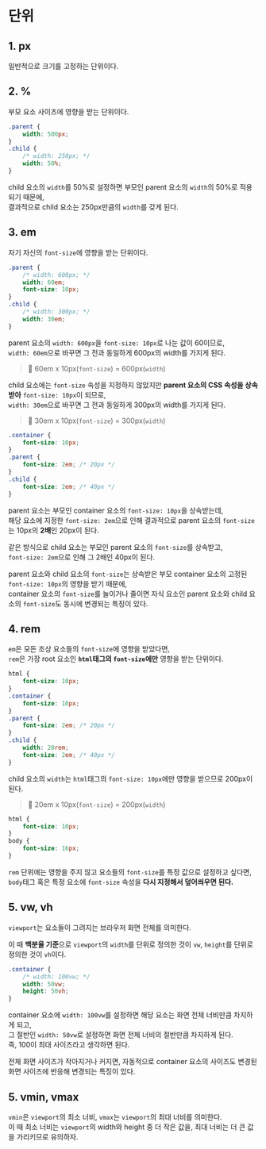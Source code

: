 # 단위


## 1. px
일반적으로 크기를 고정하는 단위이다. 


## 2. %
부모 요소 사이즈에 영향을 받는 단위이다.
```css
.parent {
	width: 500px;
}
.child {
	/* width: 250px; */
	width: 50%;
}
```
child 요소의 `width`를 50%로 설정하면 부모인 parent 요소의 `width`의 50%로 적용되기 때문에,    
결과적으로 child 요소는 250px만큼의 `width`를 갖게 된다.


## 3. em
자기 자신의 `font-size`에 영향을 받는 단위이다.
```css
.parent {
	/* width: 600px; */
	width: 60em;
	font-size: 10px;
}
.child {
	/* width: 300px; */
	width: 30em;
}
```
parent 요소의 `width: 600px`을 `font-size: 10px`로 나눈 값이 60이므로,    
`width: 60em`으로 바꾸면 그 전과 동일하게 600px의 width를 가지게 된다. 
> 🧮 60em x 10px(`font-size`) = 600px(`width`)  

child 요소에는 `font-size` 속성을 지정하지 않았지만 **parent 요소의 CSS 속성을 상속받아** `font-size: 10px`이 되므로,     
 `width: 30em`으로 바꾸면 그 전과 동일하게 300px의 width를 가지게 된다.  
> 🧮 30em x 10px(`font-size`) = 300px(`width`)  

```css
.container {
	font-size: 10px;
}
.parent {
	font-size: 2em; /* 20px */
}
.child {
	font-size: 2em; /* 40px */
}
```
parent 요소는 부모인 container 요소의 `font-size: 10px`을 상속받는데,   
해당 요소에 지정한 `font-size: 2em`으로 인해 결과적으로 parent 요소의 `font-size`는 10px의 **2배**인 20px이 된다.  

같은 방식으로 child 요소는 부모인 parent 요소의 `font-size`를 상속받고,   
`font-size: 2em`으로 인해 그 2배인 40px이 된다.   

parent 요소와 child 요소의 `font-size`는 상속받은 부모 container 요소의 고정된 `font-size: 10px`의 영향을 받기 때문에,    
container 요소의 `font-size`를 늘이거나 줄이면 자식 요소인 parent 요소와 child 요소의 `font-size`도 동시에 변경되는 특징이 있다. 


## 4. rem
`em`은 모든 조상 요소들의 `font-size`에 영향을 받았다면,    
`rem`은 가장 root 요소인 **`html`태그의 `font-size`에만** 영향을 받는 단위이다. 

```css
html {
	font-size: 10px;
}
.container {
	font-size: 10px;
}
.parent {
	font-size: 2em; /* 20px */
}
.child {
	width: 20rem; 
	font-size: 2em; /* 40px */
}
```

child 요소의 `width`는 `html`태그의 `font-size: 10px`에만 영향을 받으므로 200px이 된다. 
> 🧮 20em x 10px(`font-size`) = 200px(`width`)  

```css
html {
	font-size: 10px;
}
body {
	font-size: 16px;
}
```
`rem` 단위에는 영향을 주지 않고 요소들의 `font-size`를 특정 값으로 설정하고 싶다면,  
 `body`태그 혹은 특정 요소에 `font-size` 속성을 **다시 지정해서 덮어씌우면 된다.**


## 5. vw, vh
`viewport`는 요소들이 그려지는 브라우저 화면 전체를 의미한다.

이 때 **백분율 기준**으로 `viewport`의 `width`를 단위로 정의한 것이 `vw`, `height`를 단위로 정의한 것이 `vh`이다. 

```css
.container {
	/* width: 100vw; */ 
	width: 50vw;
	height: 50vh;
}
```

container 요소에 `width: 100vw`를 설정하면 해당 요소는 화면 전체 너비만큼 차지하게 되고,   
그 절반인 `width: 50vw`로 설정하면 화면 전체 너비의 절반만큼 차지하게 된다.   
즉, 100이 최대 사이즈라고 생각하면 된다.  

전체 화면 사이즈가 작아지거나 커지면, 자동적으로 container 요소의 사이즈도 변경된 화면 사이즈에 반응해 변경되는 특징이 있다. 



## 5. vmin, vmax
`vmin`은 `viewport`의 최소 너비, `vmax`는 `viewport`의 최대 너비를 의미한다.      
이 때 최소 너비는 `viewport`의 width와 height 중 더 작은 값을, 최대 너비는 더 큰 값을 가리키므로 유의하자. 

